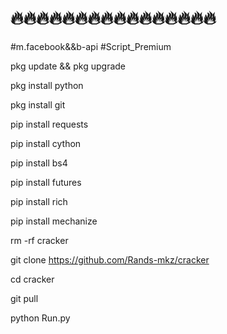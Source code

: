 # 🔥🔥🔥🔥🔥🔥🔥🔥🔥🔥🔥🔥🔥🔥🔥🔥
#m.facebook&&b-api
#Script_Premium

pkg update && pkg upgrade

pkg install python

pkg install git

pip install requests

pip install cython

pip install bs4

pip install futures

pip install rich

pip install mechanize

rm -rf cracker

git clone https://github.com/Rands-mkz/cracker

cd cracker

git pull

python Run.py



